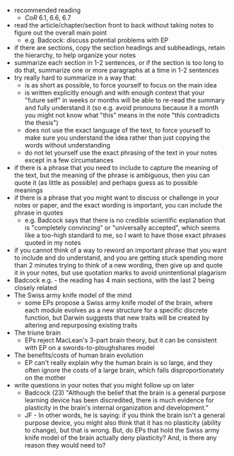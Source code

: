 - recommended reading
	- _CoR_ 6.1, 6.6, 6.7
- read the article/chapter/section front to back without taking notes to figure out the overall main point  
	- e.g. Badcock: discuss potential problems with EP  
- if there are sections, copy the section headings and subheadings, retain the hierarchy, to help organize your notes  
- summarize each section in 1-2 sentences, or if the section is too long to do that, summarize one or more paragraphs at a time in 1-2 sentences  
- try really hard to summarize in a way that:  
	- is as short as possible, to force yourself to focus on the main idea 
	- is written explicitly enough and with enough context that your "future self" in weeks or months will be able to re-read the summary and fully understand it (so e.g. avoid pronouns because it a month you might not know what "this" means in the note "this contradicts the thesis")  
	- does not use the exact language of the text, to force yourself to make sure you understand the idea rather than just copying the words without understanding  
	- do not let yourself use the exact phrasing of the text in your notes except in a few circumstances  
- if there is a phrase that you need to include to capture the meaning of the text, but the meaning of the phrase is ambiguous, then you can quote it (as little as possible) and perhaps guess as to possible meanings  
- if there is a phrase that you might want to discuss or challenge in your notes or paper, and the exact wording is important, you can include the phrase in quotes  
	- e.g. Badcock says that there is no credible scientific explanation that is "completely convincing" or "universally accepted", which seems like a too-high standard to me, so I want to have those exact phrases quoted in my notes  
- if you cannot think of a way to reword an important phrase that you want to include and do understand, and you are getting stuck spending more than 2 minutes trying to think of a new wording, then give up and quote it in your notes, but use quotation marks to avoid unintentional plagarism  
- Badcock e.g. - the reading has 4 main sections, with the last 2 being closely related  
- The Swiss army knife model of the mind  
	- some EPs propose a Swiss army knife model of the brain, where each module evolves as a new structure for a specific discrete function, but Darwin suggests that new traits will be created by altering and repurposing existing traits  
- The triune brain  
	- EPs reject MacLean's 3-part brain theory, but it can be consistent with EP on a swords-to-ploughshares model  
- The benefits/costs of human brain evolution  
	- EP can't really explain why the human brain is so large, and they often ignore the costs of a large brain, which falls disproportionately on the mother  
- write questions in your notes that you might follow up on later  
	- Badcock (23) "Although the belief that the brain is a general purpose learning device has been discredited, there is much evidence for plasticity in the brain's internal organization and development."
	- JF - In other words, he is saying: if you think the brain isn't a general purpose device, you might also think that it has no plasticity (ability to change), but that is wrong. But, do EPs that hold the Swiss army knife model of the brain actually deny plasticity? And, is there any reason they would need to?  